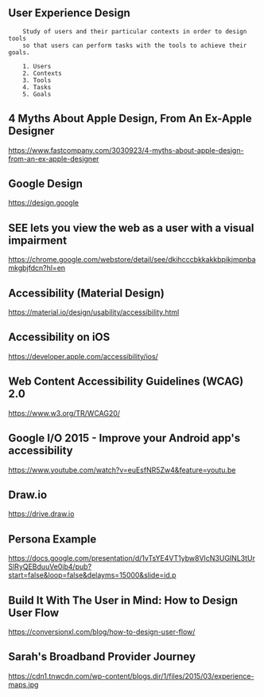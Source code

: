 ## User Experience Design

        Study of users and their particular contexts in order to design tools 
        so that users can perform tasks with the tools to achieve their goals.

        1. Users
        2. Contexts
        3. Tools
        4. Tasks
        5. Goals
        
## 4 Myths About Apple Design, From An Ex-Apple Designer
https://www.fastcompany.com/3030923/4-myths-about-apple-design-from-an-ex-apple-designer

## Google Design
 https://design.google
 
## SEE lets you view the web as a user with a visual impairment
https://chrome.google.com/webstore/detail/see/dkihcccbkkakkbpikjmpnbamkgbjfdcn?hl=en

## Accessibility (Material Design)
https://material.io/design/usability/accessibility.html

## Accessibility on iOS
https://developer.apple.com/accessibility/ios/

## Web Content Accessibility Guidelines (WCAG) 2.0
https://www.w3.org/TR/WCAG20/

## Google I/O 2015 - Improve your Android app's accessibility
https://www.youtube.com/watch?v=euEsfNR5Zw4&feature=youtu.be

## Draw.io
https://drive.draw.io

## Persona Example
https://docs.google.com/presentation/d/1vTsYE4VT1ybw8VIcN3UGINL3tUrSlRyQEBduuVe0ib4/pub?start=false&loop=false&delayms=15000&slide=id.p

## Build It With The User in Mind: How to Design User Flow
https://conversionxl.com/blog/how-to-design-user-flow/

## Sarah's Broadband Provider Journey
https://cdn1.tnwcdn.com/wp-content/blogs.dir/1/files/2015/03/experience-maps.jpg

